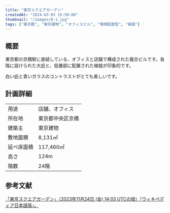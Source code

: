 ```yaml
---
title: "東京スクエアガーデン"
createdAt: "2024-03-03 15:50:00"
thumbnail: "/images/8-1.jpg"
tags: ["東京都", "東京建物", "オフィスビル", "環境配慮型", "植栽"]
---
```


## 概要
東京都の京橋駅に直結している、オフィスと店舗で構成された複合ビルです。各階に設けられた大庇と、低層部に配置された植栽が印象的です。

白い庇と青いガラスのコントラストがとても美しいです。


## 計画詳細
| | |
| ---- | ----
| 用途 | 店舗、オフィス
| 所在地 | 東京都中央区京橋
| 建築主 | 東京建物
| 敷地面積 | 8,131㎡
| 延べ床面積 | 117,460㎡
| 高さ | 124m
| 階数 | 24階

## 参考文献
[「東京スクエアガーデン」（2023年11月24日 (金) 14:03 UTCの版）『ウィキペディア日本語版』。](https://ja.wikipedia.org/wiki/%E6%9D%B1%E4%BA%AC%E3%82%B9%E3%82%AF%E3%82%A8%E3%82%A2%E3%82%AC%E3%83%BC%E3%83%87%E3%83%B3)